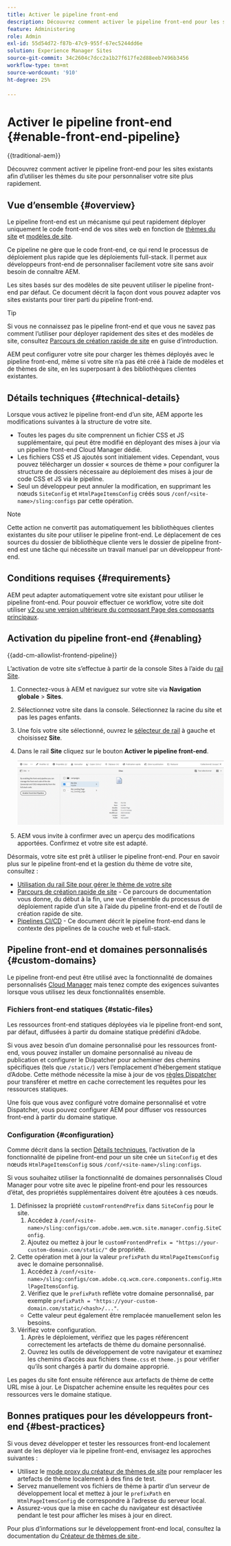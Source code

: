 ```yaml
---
title: Activer le pipeline front-end
description: Découvrez comment activer le pipeline front-end pour les sites existants afin d’utiliser les thèmes du site pour personnaliser votre site plus rapidement.
feature: Administering
role: Admin
exl-id: 55d54d72-f87b-47c9-955f-67ec5244dd6e
solution: Experience Manager Sites
source-git-commit: 34c2604c7dcc2a1b27f617fe2d88eeb7496b3456
workflow-type: tm+mt
source-wordcount: '910'
ht-degree: 25%

---
```


# Activer le pipeline front-end {#enable-front-end-pipeline}

{{traditional-aem}}

Découvrez comment activer le pipeline front-end pour les sites existants afin d’utiliser les thèmes du site pour personnaliser votre site plus rapidement.

## Vue d’ensemble {#overview}

Le pipeline front-end est un mécanisme qui peut rapidement déployer uniquement le code front-end de vos sites web en fonction de [thèmes du site](site-themes.md) et [modèles de site](site-templates.md).

Ce pipeline ne gère que le code front-end, ce qui rend le processus de déploiement plus rapide que les déploiements full-stack. Il permet aux développeurs front-end de personnaliser facilement votre site sans avoir besoin de connaître AEM.

Les sites basés sur des modèles de site peuvent utiliser le pipeline front-end par défaut. Ce document décrit la façon dont vous pouvez adapter vos sites existants pour tirer parti du pipeline front-end.

>[!TIP]
>
>Si vous ne connaissez pas le pipeline front-end et que vous ne savez pas comment l’utiliser pour déployer rapidement des sites et des modèles de site, consultez [Parcours de création rapide de site](/help/journey-sites/quick-site/overview.md) en guise d’introduction.

AEM peut configurer votre site pour charger les thèmes déployés avec le pipeline front-end, même si votre site n’a pas été créé à l’aide de modèles et de thèmes de site, en les superposant à des bibliothèques clientes existantes.

## Détails techniques {#technical-details}

Lorsque vous activez le pipeline front-end d’un site, AEM apporte les modifications suivantes à la structure de votre site.

* Toutes les pages du site comprennent un fichier CSS et JS supplémentaire, qui peut être modifié en déployant des mises à jour via un pipeline front-end Cloud Manager dédié.
* Les fichiers CSS et JS ajoutés sont initialement vides. Cependant, vous pouvez télécharger un dossier « sources de thème » pour configurer la structure de dossiers nécessaire au déploiement des mises à jour de code CSS et JS via le pipeline.
* Seul un développeur peut annuler la modification, en supprimant les nœuds `SiteConfig` et `HtmlPageItemsConfig` créés sous `/conf/<site-name>/sling:configs` par cette opération.

>[!NOTE]
>
>Cette action ne convertit pas automatiquement les bibliothèques clientes existantes du site pour utiliser le pipeline front-end. Le déplacement de ces sources du dossier de bibliothèque cliente vers le dossier de pipeline front-end est une tâche qui nécessite un travail manuel par un développeur front-end.

## Conditions requises {#requirements}

AEM peut adapter automatiquement votre site existant pour utiliser le pipeline front-end. Pour pouvoir effectuer ce workflow, votre site doit utiliser [v2 ou une version ultérieure du composant Page des composants principaux](https://experienceleague.adobe.com/fr/docs/experience-manager-core-components/using/wcm-components/page).

## Activation du pipeline front-end {#enabling}

{{add-cm-allowlist-frontend-pipeline}}

L’activation de votre site s’effectue à partir de la console Sites à l’aide du [rail Site](site-rail.md).

1. Connectez-vous à AEM et naviguez sur votre site via **Navigation globale** > **Sites**.
1. Sélectionnez votre site dans la console. Sélectionnez la racine du site et pas les pages enfants.
1. Une fois votre site sélectionné, ouvrez le [sélecteur de rail](/help/sites-cloud/authoring/basic-handling.md#rail-selector) à gauche et choisissez **Site**.
1. Dans le rail **Site** cliquez sur le bouton **Activer le pipeline front-end**.

   ![Activation du pipeline front-end](/help/sites-cloud/administering/assets/enable-front-end-pipeline.png)

1. AEM vous invite à confirmer avec un aperçu des modifications apportées. Confirmez et votre site est adapté.

Désormais, votre site est prêt à utiliser le pipeline front-end. Pour en savoir plus sur le pipeline front-end et la gestion du thème de votre site, consultez :

* [Utilisation du rail Site pour gérer le thème de votre site](site-rail.md)
* [Parcours de création rapide de site](/help/journey-sites/quick-site/overview.md) - Ce parcours de documentation vous donne, du début à la fin, une vue d’ensemble du processus de déploiement rapide d’un site à l’aide du pipeline front-end et de l’outil de création rapide de site.
* [Pipelines CI/CD](/help/implementing/cloud-manager/configuring-pipelines/introduction-ci-cd-pipelines.md#front-end) - Ce document décrit le pipeline front-end dans le contexte des pipelines de la couche web et full-stack.

## Pipeline front-end et domaines personnalisés {#custom-domains}

Le pipeline front-end peut être utilisé avec la fonctionnalité de domaines personnalisés [Cloud Manager](/help/implementing/cloud-manager/custom-domain-names/introduction.md) mais tenez compte des exigences suivantes lorsque vous utilisez les deux fonctionnalités ensemble.

### Fichiers front-end statiques {#static-files}

Les ressources front-end statiques déployées via le pipeline front-end sont, par défaut, diffusées à partir du domaine statique prédéfini d’Adobe.

Si vous avez besoin d’un domaine personnalisé pour les ressources front-end, vous pouvez installer un domaine personnalisé au niveau de publication et configurer le Dispatcher pour acheminer des chemins spécifiques (tels que `/static/`) vers l’emplacement d’hébergement statique d’Adobe. Cette méthode nécessite la mise à jour de vos [règles Dispatcher](https://experienceleague.adobe.com/fr/docs/experience-manager-dispatcher/using/dispatcher) pour transférer et mettre en cache correctement les requêtes pour les ressources statiques.

Une fois que vous avez configuré votre domaine personnalisé et votre Dispatcher, vous pouvez configurer AEM pour diffuser vos ressources front-end à partir du domaine statique.

### Configuration {#configuration}

Comme décrit dans la section [Détails techniques](#technical-details), l’activation de la fonctionnalité de pipeline front-end pour un site crée un `SiteConfig` et des nœuds `HtmlPageItemsConfig` sous `/conf/<site-name>/sling:configs`.

Si vous souhaitez utiliser la fonctionnalité de domaines personnalisés Cloud Manager pour votre site avec le pipeline front-end pour les ressources d’état, des propriétés supplémentaires doivent être ajoutées à ces nœuds.

1. Définissez la propriété `customFrontendPrefix` dans `SiteConfig` pour le site.
   1. Accédez à `/conf/<site-name>/sling:configs/com.adobe.aem.wcm.site.manager.config.SiteConfig`.
   1. Ajoutez ou mettez à jour le `customFrontendPrefix = "https://your-custom-domain.com/static/"` de propriété.
1. Cette opération met à jour la valeur `prefixPath` du `HtmlPageItemsConfig` avec le domaine personnalisé.
   1. Accédez à `/conf/<site-name>/sling:configs/com.adobe.cq.wcm.core.components.config.HtmlPageItemsConfig`.
   1. Vérifiez que le `prefixPath` reflète votre domaine personnalisé, par exemple `prefixPath = "https://your-custom-domain.com/static/<hash>/..."`.
   * Cette valeur peut également être remplacée manuellement selon les besoins.
1. Vérifiez votre configuration.
   1. Après le déploiement, vérifiez que les pages référencent correctement les artefacts de thème du domaine personnalisé.
   1. Ouvrez les outils de développement de votre navigateur et examinez les chemins d’accès aux fichiers `theme.css` et `theme.js` pour vérifier qu’ils sont chargés à partir du domaine approprié.

Les pages du site font ensuite référence aux artefacts de thème de cette URL mise à jour. Le Dispatcher achemine ensuite les requêtes pour ces ressources vers le domaine statique.

## Bonnes pratiques pour les développeurs front-end {#best-practices}

Si vous devez développer et tester les ressources front-end localement avant de les déployer via le pipeline front-end, envisagez les approches suivantes :

* Utilisez le [mode proxy du créateur de thèmes de site](https://github.com/adobe/aem-site-theme-builder?tab=readme-ov-file#proxy) pour remplacer les artefacts de thème localement à des fins de test.
* Servez manuellement vos fichiers de thème à partir d’un serveur de développement local et mettez à jour le `prefixPath` en `HtmlPageItemsConfig` de correspondre à l’adresse du serveur local.
* Assurez-vous que la mise en cache du navigateur est désactivée pendant le test pour afficher les mises à jour en direct.

Pour plus d’informations sur le développement front-end local, consultez la documentation du [ Créateur de thèmes de site ](https://github.com/adobe/aem-site-theme-builder).

